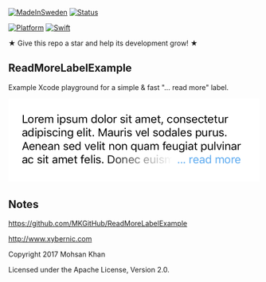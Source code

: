 [![MadeInSweden](https://img.shields.io/badge/Made_In-Stockholm_Sweden-blue.svg)](https://en.wikipedia.org/wiki/Stockholm)
[![Status](https://img.shields.io/badge/Status-Active_in_development-blue.svg)](https://github.com/MKGitHub/ReadMoreLabelExample)

[![Platform](https://img.shields.io/badge/Platforms-iOS_tvOS-blue.svg)](https://github.com/MKGitHub/ReadMoreLabelExample)
[![Swift](https://img.shields.io/badge/Swift_Version-4_Xcode_9_beta_3-blue.svg)](https://github.com/MKGitHub/ReadMoreLabelExample)


★ Give this repo a star and help its development grow! ★


ReadMoreLabelExample
------
Example Xcode playground for a simple & fast "… read more" label.

![Screenshot](https://github.com/MKGitHub/ReadMoreLabelExample/blob/master/screenshot.png)


Notes
------
   https://github.com/MKGitHub/ReadMoreLabelExample

   http://www.xybernic.com

   Copyright 2017 Mohsan Khan

   Licensed under the Apache License, Version 2.0.

